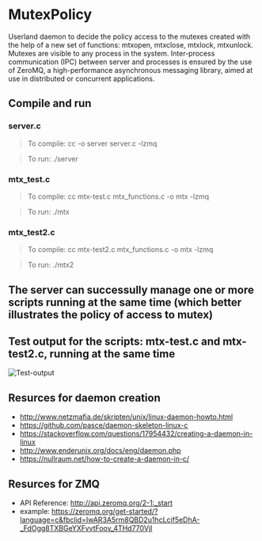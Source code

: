 # MutexPolicy

Userland daemon to decide the policy access to the mutexes created with the help of a new set of functions: mtxopen, mtxclose, mtxlock, mtxunlock. Mutexes are visible to any process in the system.
Inter-process communication (IPC) between server and processes is ensured by the use of ZeroMQ, a high-performance asynchronous messaging library, aimed at use in distributed or concurrent applications. 

## Compile and run
### server.c
> To compile:  	cc -o server server.c -lzmq

> To run:		    ./server

### mtx_test.c
> To compile:  	cc mtx-test.c mtx_functions.c -o mtx -lzmq

> To run:		    ./mtx

### mtx_test2.c
> To compile:  	cc mtx-test2.c mtx_functions.c -o mtx -lzmq

> To run:		    ./mtx2

## The server can successully manage one or more scripts running at the same time (which better illustrates the policy of access to mutex)

## Test output for the scripts: mtx-test.c and mtx-test2.c, running at the same time
![Test-output](https://user-images.githubusercontent.com/57111995/74101258-a404f580-4b40-11ea-9e14-79868f9a5cfc.png)

## Resurces for daemon creation
- http://www.netzmafia.de/skripten/unix/linux-daemon-howto.html
- https://github.com/pasce/daemon-skeleton-linux-c
- https://stackoverflow.com/questions/17954432/creating-a-daemon-in-linux
- http://www.enderunix.org/docs/eng/daemon.php
- https://nullraum.net/how-to-create-a-daemon-in-c/

## Resurces for ZMQ
- API Reference: http://api.zeromq.org/2-1:_start
- example: https://zeromq.org/get-started/?language=c&fbclid=IwAR3A5rm8QBD2u1hcLcif5eDhA-_FdOgg8TXBGeYXFvvtFoov_4THd770VjI
